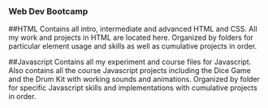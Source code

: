 ### Web Dev Bootcamp

##HTML
Contains all intro, intermediate and advanced HTML and CSS. All my work and projects in HTML are located here. Organized by folders for particular element usage and skills as well as cumulative projects in order. 

##Javascript
Contains all my experiment and course files for Javascript. Also contains all the course Javascript projects including the Dice Game and the Drum Kit with working sounds and animations. Organized by folder for specific Javascript skills and implementations with cumulative projects in order.
